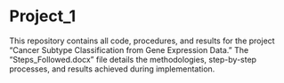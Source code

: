 # Project_1
This repository contains all code, procedures, and results for the project “Cancer Subtype Classification from Gene Expression Data.” The “Steps_Followed.docx” file details the methodologies, step-by-step processes, and results achieved during implementation.
